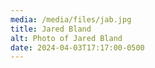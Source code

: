 ```yaml
---
media: /media/files/jab.jpg
title: Jared Bland
alt: Photo of Jared Bland
date: 2024-04-03T17:17:00-0500
---
```

